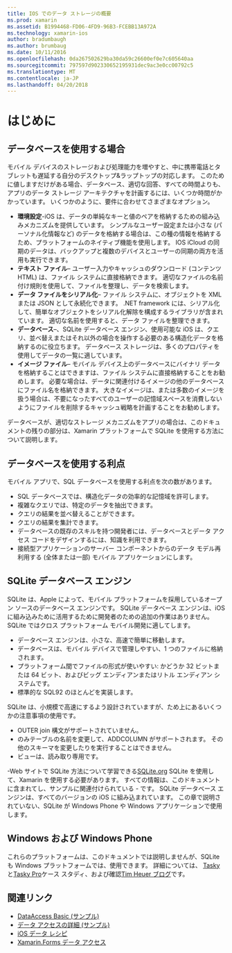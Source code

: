 ```yaml
---
title: IOS でのデータ ストレージの概要
ms.prod: xamarin
ms.assetid: B1994468-FD06-4FD9-96B3-FCEBB13A972A
ms.technology: xamarin-ios
author: bradumbaugh
ms.author: brumbaug
ms.date: 10/11/2016
ms.openlocfilehash: 0da267502629ba30da59c26600ef0e7c605640aa
ms.sourcegitcommit: 797597d902330652195931dec9ac3e0cc00792c5
ms.translationtype: MT
ms.contentlocale: ja-JP
ms.lasthandoff: 04/20/2018
---
```

# <a name="introduction"></a>はじめに

## <a name="when-to-use-a-database"></a>データベースを使用する場合

モバイル デバイスのストレージおよび処理能力を増やすと、中に携帯電話とタブレットも遅延する自分のデスクトップ&amp;ラップトップの対応します。 このために値しますだけがある場合、データベース、適切な回答、すべての時間よりも、アプリのデータ ストレージ アーキテクチャを計画するには、いくつか時間がかかっています。 いくつかのように、要件に合わせてさまざまなオプション。

-  **環境設定**-iOS は、データの単純なキーと値のペアを格納するための組み込みメカニズムを提供しています。 シンプルなユーザー設定または小さな (パーソナル化情報など) のデータを格納する場合は、この種の情報を格納するため、プラットフォームのネイティブ機能を使用します。 IOS iCloud の同期のデータは、バックアップと複数のデバイスとユーザーの同期の両方を活用も実行できます。
-  **テキスト ファイル**– ユーザー入力やキャッシュのダウンロード (コンテンツ HTML) は、ファイル システムに直接格納できます。 適切なファイルの名前付け規則を使用して、ファイルを整理し、データを検索します。
-  **データ ファイルをシリアル化**– ファイル システムに、オブジェクトを XML または JSON として永続化できます。 .NET framework には、シリアル化して、簡単なオブジェクトをシリアル化解除を構成するライブラリが含まれています。 適切な名前を使用すると、データ ファイルを整理できます。
-  **データベース**–、SQLite データベース エンジン、使用可能な iOS は、クエリ、並べ替えまたはそれ以外の場合を操作する必要のある構造化データを格納するのに役立ちます。 データベース ストレージは、多くのプロパティを使用してデータの一覧に適しています。
-  **イメージ ファイル**– モバイル デバイス上のデータベースにバイナリ データを格納することはできますは、ファイル システムに直接格納することをお勧めします。 必要な場合は、データに関連付けるイメージの他のデータベースにファイル名を格納できます。 大きなイメージは、または多数のイメージを扱う場合は、不要になったすべてのユーザーの記憶域スペースを消費しないようにファイルを削除するキャッシュ戦略を計画することをお勧めします。


データベースが、適切なストレージ メカニズムをアプリの場合は、このドキュメントの残りの部分は、Xamarin プラットフォームで SQLite を使用する方法について説明します。

## <a name="advantages-of-using-a-database"></a>データベースを使用する利点

モバイル アプリで、SQL データベースを使用する利点を次の数があります。

-  SQL データベースでは、構造化データの効率的な記憶域を許可します。
-  複雑なクエリでは、特定のデータを抽出できます。
-  クエリの結果を並べ替えることができます。
-  クエリの結果を集計できます。
-  データベースの既存のスキルを持つ開発者には、データベースとデータ アクセス コードをデザインするには、知識を利用できます。
-  接続型アプリケーションのサーバー コンポーネントからのデータ モデル再利用する (全体または一部) モバイル アプリケーションにします。


## <a name="sqlite-database-engine"></a>SQLite データベース エンジン

SQLite は、Apple によって、モバイル プラットフォームを採用しているオープン ソースのデータベース エンジンです。 SQLite データベース エンジンは、iOS に組み込みために活用するために開発者のための追加の作業はありません。 SQLite ではクロス プラットフォーム モバイル開発に適してします。

-  データベース エンジンは、小さな、高速で簡単に移動します。
-  データベースは、モバイル デバイスで管理しやすい、1 つのファイルに格納されます。
-  プラットフォーム間でファイルの形式が使いやすい: かどうか 32 ビットまたは 64 ビット、およびビッグ エンディアンまたはリトル エンディアン システムです。
-  標準的な SQL92 のほとんどを実装します。


SQLite は、小規模で高速にするよう設計されていますが、ため上にあるいくつかの注意事項の使用です。

-  OUTER join 構文がサポートされていません。
-  のみテーブルの名前を変更して、ADDCOLUMN がサポートされます。 その他のスキーマを変更したりを実行することはできません。
-  ビューは、読み取り専用です。


-Web サイトで SQLite 方法について学習できる[SQLite.org](http://SQLite.org) SQLite を使用して、Xamarin を使用する必要があります。 すべての情報は、このドキュメントに含まれてし、サンプルに関連付けられている - です。 SQLite データベース エンジンは、すべてのバージョンの iOS に組み込まれています。
この章で説明されていない、SQLite が Windows Phone や Windows アプリケーションで使用します。

## <a name="windows-and-windows-phone"></a>Windows および Windows Phone

これらのプラットフォームは、このドキュメントでは説明しませんが、SQLite も Windows プラットフォームでは、使用できます。
詳細については、 [Tasky](~/cross-platform/app-fundamentals/building-cross-platform-applications/case-study-tasky.md)と[Tasky Pro](http://docs.xamarin.com/guides/cross-platform/application_fundamentals/building_cross_platform_applications/case_study%3A_tasky)ケース スタディ、および確認[Tim Heuer ブログ](http://timheuer.com/blog/archive/2012/06/28/seeding-your-metro-style-app-with-sqlite-database.aspx)です。



## <a name="related-links"></a>関連リンク

- [DataAccess Basic (サンプル)](https://github.com/xamarin/mobile-samples/tree/master/DataAccess/Basic)
- [データ アクセスの詳細 (サンプル)](https://github.com/xamarin/mobile-samples/tree/master/DataAccess/Advanced)
- [iOS データ レシピ](https://developer.xamarin.com/recipes/ios/data/sqlite/)
- [Xamarin.Forms データ アクセス](~/xamarin-forms/app-fundamentals/databases.md)
